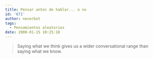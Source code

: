 ```yaml
---
title: Pensar antes de hablar... o no
id: '671'
author: neverbot
tags:
  - Pensamientos aleatorios
date: 2008-01-15 10:25:18
---
```


> Saying what we think gives us a wider conversational range than saying what we know.